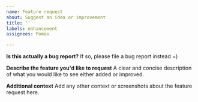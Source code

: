 ```yaml
---
name: Feature request
about: Suggest an idea or improvement
title: ''
labels: enhancement
assignees: Pomax

---
```


**Is this actually a bug report?**
If so, please file a bug report instead =)

**Describe the feature you'd like to request**
A clear and concise description of what you would like to see either added or improved.

**Additional context**
Add any other context or screenshots about the feature request here.
